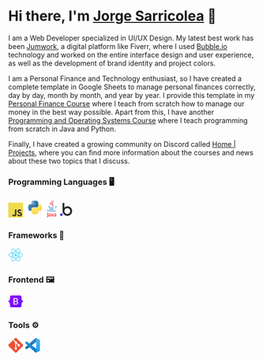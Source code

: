 # Hi there, I'm [Jorge Sarricolea](https://jorgesarricolea.com) 👋

I am a Web Developer specialized in UI/UX Design. My latest best work has been [Jumwork](https://jumwork.com), a digital platform like Fiverr, where I used [Bubble.io](https://manual.bubble.io) technology and worked on the entire interface design and user experience, as well as the development of brand identity and project colors.

I am a Personal Finance and Technology enthusiast, so I have created a complete template in Google Sheets to manage personal finances correctly, day by day, month by month, and year by year. I provide this template in my [Personal Finance Course](https://discordapp.com/channels/1084144643966517249/1088861350832394434/1088864286543204476) where I teach from scratch how to manage our money in the best way possible. Apart from this, I have another [Programming and Operating Systems Course](https://github.com/JorgeSarricolea/Programming-Course) where I teach programming from scratch in Java and Python.

Finally, I have created a growing community on Discord called [Home | Projects](https://discord.gg/ad5qhqy8), where you can find more information about the courses and news about these two topics that I discuss.

### Programming Languages 🖥️

[<img src="assets/javascript.png" alt="js logo" width="30">](https://developer.mozilla.org/en-US/docs/Web/JavaScript)
[<img src="assets/python.png" alt="python logo" width="40">](https://www.python.org/)
[<img src="assets/java.png" alt="ts logo" width="20">](https://www.java.com/es/)
[<img src="assets/bubbleio.png" alt="bl logo" width="30">](https://manual.bubble.io) 

### Frameworks 💼
[<img src="assets/react.png" alt="react logo" width="30">](https://es.reactjs.org/docs/getting-started.html)

### Frontend 🖼️
[<img src="assets/boostrap.png" alt="boostrap logo" width="30">](https://getbootstrap.com/docs/5.3/getting-started/introduction/)

### Tools ⚙️

[<img src="assets/git.png" alt="git logo" width="30">](https://git-scm.com/doc)
[<img src="assets/vscode.png" alt="vscode logo" width="30">](https://code.visualstudio.com/docs)
